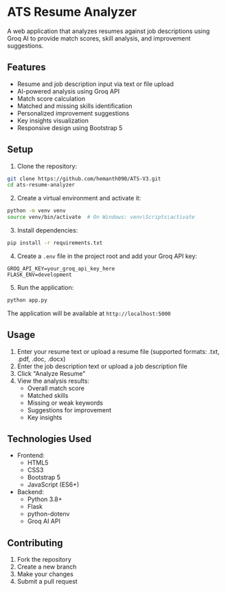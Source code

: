 # ATS Resume Analyzer

A web application that analyzes resumes against job descriptions using Groq AI to provide match scores, skill analysis, and improvement suggestions.

## Features

- Resume and job description input via text or file upload
- AI-powered analysis using Groq API
- Match score calculation
- Matched and missing skills identification
- Personalized improvement suggestions
- Key insights visualization
- Responsive design using Bootstrap 5

## Setup

1. Clone the repository:
```bash
git clone https://github.com/hemanth090/ATS-V3.git
cd ats-resume-analyzer
```

2. Create a virtual environment and activate it:
```bash
python -m venv venv
source venv/bin/activate  # On Windows: venv\Scripts\activate
```

3. Install dependencies:
```bash
pip install -r requirements.txt
```

4. Create a `.env` file in the project root and add your Groq API key:
```
GROQ_API_KEY=your_groq_api_key_here
FLASK_ENV=development
```

5. Run the application:
```bash
python app.py
```

The application will be available at `http://localhost:5000`

## Usage

1. Enter your resume text or upload a resume file (supported formats: .txt, .pdf, .doc, .docx)
2. Enter the job description text or upload a job description file
3. Click "Analyze Resume"
4. View the analysis results:
   - Overall match score
   - Matched skills
   - Missing or weak keywords
   - Suggestions for improvement
   - Key insights

## Technologies Used

- Frontend:
  - HTML5
  - CSS3
  - Bootstrap 5
  - JavaScript (ES6+)
- Backend:
  - Python 3.8+
  - Flask
  - python-dotenv
  - Groq AI API

## Contributing

1. Fork the repository
2. Create a new branch
3. Make your changes
4. Submit a pull request

